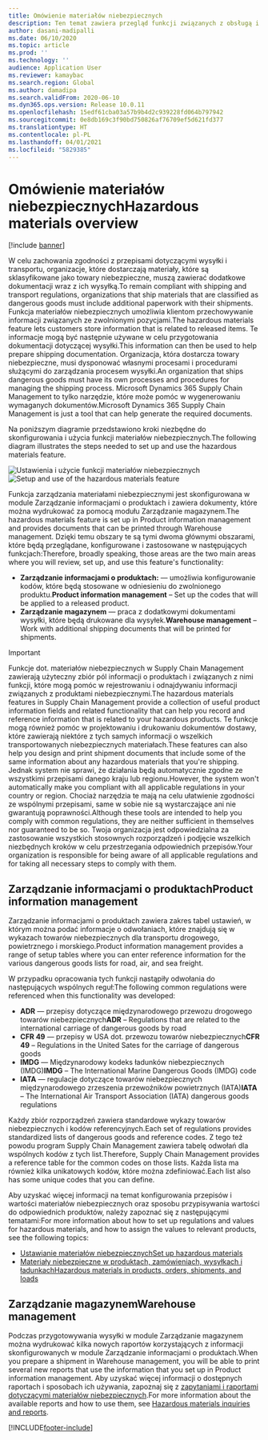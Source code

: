 ```yaml
---
title: Omówienie materiałów niebezpiecznych
description: Ten temat zawiera przegląd funkcji związanych z obsługą i dokumentami materiałów niebezpiecznych podczas zarządzania informacjami o produktach i zarządzania magazynem.
author: dasani-madipalli
ms.date: 06/10/2020
ms.topic: article
ms.prod: ''
ms.technology: ''
audience: Application User
ms.reviewer: kamaybac
ms.search.region: Global
ms.author: damadipa
ms.search.validFrom: 2020-06-10
ms.dyn365.ops.version: Release 10.0.11
ms.openlocfilehash: 15edf61cba03a57b9b4d2c939228fd064b797942
ms.sourcegitcommit: 0e8db169c3f90bd750826af76709ef5d621fd377
ms.translationtype: HT
ms.contentlocale: pl-PL
ms.lasthandoff: 04/01/2021
ms.locfileid: "5829385"
---
```

# <a name="hazardous-materials-overview"></a><span data-ttu-id="40348-103">Omówienie materiałów niebezpiecznych</span><span class="sxs-lookup"><span data-stu-id="40348-103">Hazardous materials overview</span></span>

[!include [banner](../includes/banner.md)]

<span data-ttu-id="40348-104">W celu zachowania zgodności z przepisami dotyczącymi wysyłki i transportu, organizacje, które dostarczają materiały, które są sklasyfikowane jako towary niebezpieczne, muszą zawierać dodatkowe dokumentacji wraz z ich wysyłką.</span><span class="sxs-lookup"><span data-stu-id="40348-104">To remain compliant with shipping and transport regulations, organizations that ship materials that are classified as dangerous goods must include additional paperwork with their shipments.</span></span> <span data-ttu-id="40348-105">Funkcja materiałów niebezpiecznych umożliwia klientom przechowywanie informacji związanych ze zwolnionymi pozycjami.</span><span class="sxs-lookup"><span data-stu-id="40348-105">The hazardous materials feature lets customers store information that is related to released items.</span></span> <span data-ttu-id="40348-106">Te informacje mogą być następnie używane w celu przygotowania dokumentacji dotyczącej wysyłki.</span><span class="sxs-lookup"><span data-stu-id="40348-106">This information can then be used to help prepare shipping documentation.</span></span> <span data-ttu-id="40348-107">Organizacja, która dostarcza towary niebezpieczne, musi dysponować własnymi procesami i procedurami służącymi do zarządzania procesem wysyłki.</span><span class="sxs-lookup"><span data-stu-id="40348-107">An organization that ships dangerous goods must have its own processes and procedures for managing the shipping process.</span></span> <span data-ttu-id="40348-108">Microsoft Dynamics 365 Supply Chain Management to tylko narzędzie, które może pomóc w wygenerowaniu wymaganych dokumentów.</span><span class="sxs-lookup"><span data-stu-id="40348-108">Microsoft Dynamics 365 Supply Chain Management is just a tool that can help generate the required documents.</span></span>

<span data-ttu-id="40348-109">Na poniższym diagramie przedstawiono kroki niezbędne do skonfigurowania i użycia funkcji materiałów niebezpiecznych.</span><span class="sxs-lookup"><span data-stu-id="40348-109">The following diagram illustrates the steps needed to set up and use the hazardous materials feature.</span></span>

<span data-ttu-id="40348-110">![Ustawienia i użycie funkcji materiałów niebezpiecznych](media/hazmat-overview.png "Ustawienia i użycie funkcji materiałów niebezpiecznych")</span><span class="sxs-lookup"><span data-stu-id="40348-110">![Setup and use of the hazardous materials feature](media/hazmat-overview.png "Setup and use of the hazardous materials feature")</span></span>

<span data-ttu-id="40348-111">Funkcja zarządzania materiałami niebezpiecznymi jest skonfigurowana w module Zarządzanie informacjami o produktach i zawiera dokumenty, które można wydrukować za pomocą modułu Zarządzanie magazynem.</span><span class="sxs-lookup"><span data-stu-id="40348-111">The hazardous materials feature is set up in Product information management and provides documents that can be printed through Warehouse management.</span></span> <span data-ttu-id="40348-112">Dzięki temu obszary te są tymi dwoma głównymi obszarami, które będą przeglądane, konfigurowane i zastosowane w następujących funkcjach:</span><span class="sxs-lookup"><span data-stu-id="40348-112">Therefore, broadly speaking, those areas are the two main areas where you will review, set up, and use this feature's functionality:</span></span>

- <span data-ttu-id="40348-113">**Zarządzanie informacjami o produktach:** — umożliwia konfigurowanie kodów, które będą stosowane w odniesieniu do zwolnionego produktu.</span><span class="sxs-lookup"><span data-stu-id="40348-113">**Product information management** – Set up the codes that will be applied to a released product.</span></span>
- <span data-ttu-id="40348-114">**Zarządzanie magazynem** — praca z dodatkowymi dokumentami wysyłki, które będą drukowane dla wysyłek.</span><span class="sxs-lookup"><span data-stu-id="40348-114">**Warehouse management** – Work with additional shipping documents that will be printed for shipments.</span></span>

> [!IMPORTANT]
> <span data-ttu-id="40348-115">Funkcje dot. materiałów niebezpiecznych w Supply Chain Management zawierają użyteczny zbiór pól informacji o produktach i związanych z nimi funkcji, które mogą pomóc w rejestrowaniu i odnajdywaniu informacji związanych z produktami niebezpiecznymi.</span><span class="sxs-lookup"><span data-stu-id="40348-115">The hazardous materials features in Supply Chain Management provide a collection of useful product information fields and related functionality that can help you record and reference information that is related to your hazardous products.</span></span> <span data-ttu-id="40348-116">Te funkcje mogą również pomóc w projektowaniu i drukowaniu dokumentów dostawy, które zawierają niektóre z tych samych informacji o wszelkich transportowanych niebezpiecznych materiałach.</span><span class="sxs-lookup"><span data-stu-id="40348-116">These features can also help you design and print shipment documents that include some of the same information about any hazardous materials that you're shipping.</span></span> <span data-ttu-id="40348-117">Jednak system nie sprawi, że działania będą automatycznie zgodne ze wszystkimi przepisami danego kraju lub regionu.</span><span class="sxs-lookup"><span data-stu-id="40348-117">However, the system won't automatically make you compliant with all applicable regulations in your country or region.</span></span> <span data-ttu-id="40348-118">Chociaż narzędzia te mają na celu ułatwienie zgodności ze wspólnymi przepisami, same w sobie nie są wystarczające ani nie gwarantują poprawności.</span><span class="sxs-lookup"><span data-stu-id="40348-118">Although these tools are intended to help you comply with common regulations, they are neither sufficient in themselves nor guaranteed to be so.</span></span> <span data-ttu-id="40348-119">Twoja organizacja jest odpowiedzialna za zastosowanie wszystkich stosownych rozporządzeń i podjęcie wszelkich niezbędnych kroków w celu przestrzegania odpowiednich przepisów.</span><span class="sxs-lookup"><span data-stu-id="40348-119">Your organization is responsible for being aware of all applicable regulations and for taking all necessary steps to comply with them.</span></span>

## <a name="product-information-management"></a><span data-ttu-id="40348-120">Zarządzanie informacjami o produktach</span><span class="sxs-lookup"><span data-stu-id="40348-120">Product information management</span></span>

<span data-ttu-id="40348-121">Zarządzanie informacjami o produktach zawiera zakres tabel ustawień, w którym można podać informacje o odwołaniach, które znajdują się w wykazach towarów niebezpiecznych dla transportu drogowego, powietrznego i morskiego.</span><span class="sxs-lookup"><span data-stu-id="40348-121">Product information management provides a range of setup tables where you can enter reference information for the various dangerous goods lists for road, air, and sea freight.</span></span>

<span data-ttu-id="40348-122">W przypadku opracowania tych funkcji nastąpiły odwołania do następujących wspólnych reguł:</span><span class="sxs-lookup"><span data-stu-id="40348-122">The following common regulations were referenced when this functionality was developed:</span></span>

- <span data-ttu-id="40348-123">**ADR** — przepisy dotyczące międzynarodowego przewozu drogowego towarów niebezpiecznych</span><span class="sxs-lookup"><span data-stu-id="40348-123">**ADR** – Regulations that are related to the international carriage of dangerous goods by road</span></span>
- <span data-ttu-id="40348-124">**CFR 49** — przepisy w USA dot. przewozu towarów niebezpiecznych</span><span class="sxs-lookup"><span data-stu-id="40348-124">**CFR 49** – Regulations in the United Sates for the carriage of dangerous goods</span></span>
- <span data-ttu-id="40348-125">**IMDG** — Międzynarodowy kodeks ładunków niebezpiecznych (IMDG)</span><span class="sxs-lookup"><span data-stu-id="40348-125">**IMDG** – The International Marine Dangerous Goods (IMDG) code</span></span>
- <span data-ttu-id="40348-126">**IATA** — regulacje dotyczące towarów niebezpiecznych międzynarodowego zrzeszenia przewoźników powietrznych (IATA)</span><span class="sxs-lookup"><span data-stu-id="40348-126">**IATA** – The International Air Transport Association (IATA) dangerous goods regulations</span></span>

<span data-ttu-id="40348-127">Każdy zbiór rozporządzeń zawiera standardowe wykazy towarów niebezpiecznych i kodów referencyjnych.</span><span class="sxs-lookup"><span data-stu-id="40348-127">Each set of regulations provides standardized lists of dangerous goods and reference codes.</span></span> <span data-ttu-id="40348-128">Z tego też powodu program Supply Chain Management zawiera tabelę odwołań dla wspólnych kodów z tych list.</span><span class="sxs-lookup"><span data-stu-id="40348-128">Therefore, Supply Chain Management provides a reference table for the common codes on those lists.</span></span> <span data-ttu-id="40348-129">Każda lista ma również kilka unikatowych kodów, które można zdefiniować.</span><span class="sxs-lookup"><span data-stu-id="40348-129">Each list also has some unique codes that you can define.</span></span>

<span data-ttu-id="40348-130">Aby uzyskać więcej informacji na temat konfigurowania przepisów i wartości materiałów niebezpiecznych oraz sposobu przypisywania wartości do odpowiednich produktów, należy zapoznać się z następującymi tematami:</span><span class="sxs-lookup"><span data-stu-id="40348-130">For more information about how to set up regulations and values for hazardous materials, and how to assign the values to relevant products, see the following topics:</span></span>

- [<span data-ttu-id="40348-131">Ustawianie materiałów niebezpiecznych</span><span class="sxs-lookup"><span data-stu-id="40348-131">Set up hazardous materials</span></span>](hazmat-setup.md)
- [<span data-ttu-id="40348-132">Materiały niebezpieczne w produktach, zamówieniach, wysyłkach i ładunkach</span><span class="sxs-lookup"><span data-stu-id="40348-132">Hazardous materials in products, orders, shipments, and loads</span></span>](hazmat-items.md)

## <a name="warehouse-management"></a><span data-ttu-id="40348-133">Zarządzanie magazynem</span><span class="sxs-lookup"><span data-stu-id="40348-133">Warehouse management</span></span>

<span data-ttu-id="40348-134">Podczas przygotowywania wysyłki w module Zarządzanie magazynem można wydrukować kilka nowych raportów korzystających z informacji skonfigurowanych w module Zarządzanie informacjami o produktach.</span><span class="sxs-lookup"><span data-stu-id="40348-134">When you prepare a shipment in Warehouse management, you will be able to print several new reports that use the information that you set up in Product information management.</span></span> <span data-ttu-id="40348-135">Aby uzyskać więcej informacji o dostępnych raportach i sposobach ich używania, zapoznaj się z [zapytaniami i raportami dotyczącymi materiałów niebezpiecznych](hazmat-reports.md).</span><span class="sxs-lookup"><span data-stu-id="40348-135">For more information about the available reports and how to use them, see [Hazardous materials inquiries and reports](hazmat-reports.md).</span></span>


[!INCLUDE[footer-include](../../includes/footer-banner.md)]